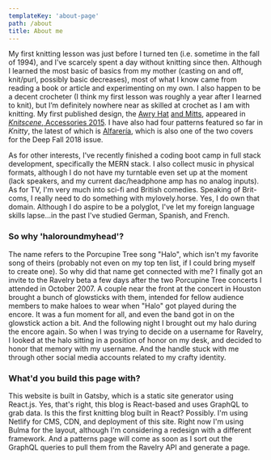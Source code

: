 ```yaml
---
templateKey: 'about-page'
path: /about
title: About me
---
```


My first knitting lesson was just before I turned ten (i.e. sometime in the fall of 1994), and I’ve scarcely spent a day without knitting since then. Although I learned the most basic of basics from my mother (casting on and off, knit/purl, possibly basic decreases), most of what I know came from reading a book or article and experimenting on my own. I also happen to be a decent crocheter (I think my first lesson was roughly a year after I learned to knit), but I’m definitely nowhere near as skilled at crochet as I am with knitting. My first published design, the [Awry Hat](http://www.ravelry.com/patterns/library/awry-hat) [and Mitts](https://www.ravelry.com/patterns/library/awry-mitts), appeared in [*Knitscene*, Accessories 2015](http://www.knittingdaily.com/magazines/knitscene-accessories-2015/). I have also had four patterns featured so far in *Knitty*, the latest of which is [Alfarería](http://knitty.com/ISSUEdf18/PATTalfareria/PATTalfareria.php), which is also one of the two covers for the Deep Fall 2018 issue.

As for other interests, I've recently finished a coding boot camp in full stack development, specifically the MERN stack. I also collect music in physical formats, although I do not have my turntable even set up at the moment (lack speakers, and my current dac/headphone amp has no analog inputs). As for TV, I'm very much into sci-fi and British comedies. Speaking of Brit-coms, I really need to do something with mylovely.horse. Yes, I do own that domain. Although I do aspire to be a polyglot, I've let my foreign language skills lapse...in the past I've studied German, Spanish, and French.

### So why 'haloroundmyhead'?
The name refers to the Porcupine Tree song "Halo", which isn't my favorite song of theirs (probably not even on my top ten list, if I could bring myself to create one). So why did that name get connected with me? I finally got an invite to the Ravelry beta a few days after the two Porcupine Tree concerts I attended in October 2007. A couple near the front at the concert in Houston brought a bunch of glowsticks with them, intended for fellow audience members to make haloes to wear when "Halo" got played during the encore. It was a fun moment for all, and even the band got in on the glowstick action a bit. And the following night I brought out my halo during the encore again. So when I was trying to decide on a username for Ravelry, I looked at the halo sitting in a position of honor on my desk, and decided to honor that memory with my username. And the handle stuck with me through other social media accounts related to my crafty identity.

### What'd you build this page with?
This website is built in Gatsby, which is a static site generator using React.js. Yes, that's right, this blog is React-based and uses GraphQL to grab data. Is this the first knitting blog built in React? Possibly. I'm using Netlify for CMS, CDN, and deployment of this site. Right now I'm using Bulma for the layout, although I'm considering a redesign with a different framework. And a patterns page will come as soon as I sort out the GraphQL queries to pull them from the Ravelry API and generate a page.
